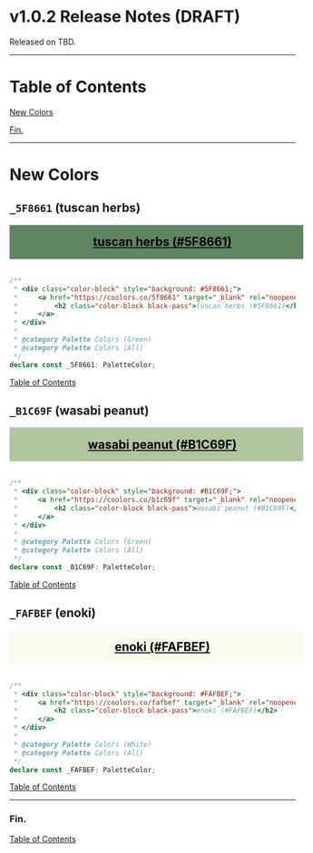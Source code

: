 <!--suppress JSUnresolvedLibraryURL -->

<style>
  div.color-block {
      text-align: center;
  }

  .color-block {
      width: 100%;
      margin: 0;
      padding: 0.5em;
  }

  .black-pass {
      color: black;
  }

  .white-pass {
      color: white;
  }
</style>

<script src="https://coolors.co/palette-widget/widget.js"></script>

# v1.0.2 Release Notes (DRAFT)

Released on TBD.

----

# Table of Contents

[New Colors](#new-colors)

[Fin.](#fin)

----

# New Colors

## `_5F8661` (tuscan herbs)

<div class="color-block" style="background: #5F8661;">
  <a href="https://coolors.co/5f8661" target="_blank" rel="noopener noreferrer">
    <h2 class="color-block black-pass">tuscan herbs (#5F8661)</h2>
  </a>
</div>
<br/>

```typescript
/**
 * <div class="color-block" style="background: #5F8661;">
 *     <a href="https://coolors.co/5f8661" target="_blank" rel="noopener noreferrer">
 *         <h2 class="color-block black-pass">tuscan herbs (#5F8661)</h2>
 *     </a>
 * </div>
 *
 * @category Palette Colors (Green)
 * @category Palette Colors (All)
 */
declare const _5F8661: PaletteColor;
```

[Table of Contents](#table-of-contents)

## `_B1C69F` (wasabi peanut)

<div class="color-block" style="background: #B1C69F;">
  <a href="https://coolors.co/b1c69f" target="_blank" rel="noopener noreferrer">
    <h2 class="color-block black-pass">wasabi peanut (#B1C69F)</h2>
  </a>
</div>
<br/>

```typescript
/**
 * <div class="color-block" style="background: #B1C69F;">
 *     <a href="https://coolors.co/b1c69f" target="_blank" rel="noopener noreferrer">
 *         <h2 class="color-block black-pass">wasabi peanut (#B1C69F)</h2>
 *     </a>
 * </div>
 *
 * @category Palette Colors (Green)
 * @category Palette Colors (All)
 */
declare const _B1C69F: PaletteColor;
```

[Table of Contents](#table-of-contents)

## `_FAFBEF` (enoki)

<div class="color-block" style="background: #FAFBEF;">
  <a href="https://coolors.co/fafbef" target="_blank" rel="noopener noreferrer">
    <h2 class="color-block black-pass">enoki (#FAFBEF)</h2>
  </a>
</div>
<br/>

```typescript
/**
 * <div class="color-block" style="background: #FAFBEF;">
 *     <a href="https://coolors.co/fafbef" target="_blank" rel="noopener noreferrer">
 *         <h2 class="color-block black-pass">enoki (#FAFBEF)</h2>
 *     </a>
 * </div>
 *
 * @category Palette Colors (White)
 * @category Palette Colors (All)
 */
declare const _FAFBEF: PaletteColor;
```

[Table of Contents](#table-of-contents)

----

### Fin.

[Table of Contents](#table-of-contents)
